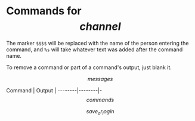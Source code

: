 # Commands for $$channel$$

The marker `$$$$` will be replaced with the name of the person entering the
command, and `%s` will take whatever text was added after the command name.

To remove a command or part of a command's output, just blank it.

$$messages$$

Command | Output |
--------|--------|-
$$commands$$

$$save_or_login$$

<script>
const templates = $$templates$$;
document.querySelectorAll("button").forEach(btn => btn.onclick = e => {
	const inp = document.createElement("input");
	inp.name = e.currentTarget.name;
	inp.size = 200;
	const parent = e.currentTarget.parentElement;
	parent.removeChild(e.currentTarget);
	parent.appendChild(document.createElement("br"));
	parent.appendChild(inp);
});
</script>
